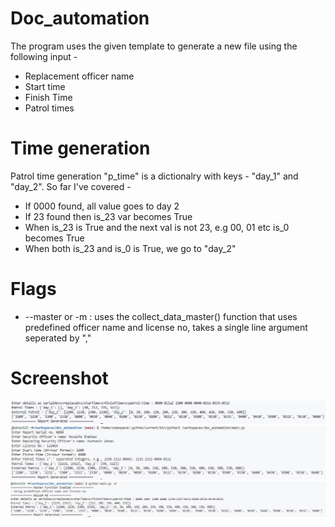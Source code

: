 # Doc_automation  
The program uses the given template to generate a new file using the following input -  
- Replacement officer name  
- Start time  
- Finish Time  
- Patrol times  
  
# Time generation  
Patrol time generation "p_time" is a dictionalry with keys -  "day_1" and "day_2". So far I've covered -  
- If 0000 found, all value goes to day 2  
- If 23 found then is_23 var becomes True  
- When is_23 is True and the next val is not 23, e.g 00, 01 etc is_0 becomes True  
- When both is_23 and is_0 is True, we go to "day_2" 

# Flags  
- --master or -m : uses the collect_data_master() function that uses predefined officer name and license no, takes a single line argument seperated by "," 

# Screenshot  
<img src="https://github.com/Adnan525/doc_automation/blob/main/doc_automation.PNG" alt="master function screenshot">  
  
<img src="https://github.com/Adnan525/doc_automation/blob/main/collect_data.JPG" alt="collect_data">  
  
<img src="https://github.com/Adnan525/doc_automation/blob/main/collect_data_master.JPG" alt="collect_data_master">  
